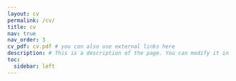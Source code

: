 ```yaml
---
layout: cv
permalink: /cv/
title: cv
nav: true
nav_order: 3
cv_pdf: cv.pdf # you can also use external links here
description: # This is a description of the page. You can modify it in '_pages/cv.md'. You can also change or remove the top pdf download button.
toc:
  sidebar: left
---
```

